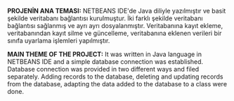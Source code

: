 
**PROJENİN ANA TEMASI:**
NETBEANS IDE'de Java diliyle yazılmıştır ve basit şekilde veritabanı bağlantısı kurulmuştur. İki farklı şekilde veritabanı bağlantısı sağlanmış ve ayrı ayrı dosyalanmıştır. Veritabanına kayıt ekleme, 
veritabanından kayıt silme ve güncelleme, veritabanına eklenen verileri bir sınıfa uyarlama işlemleri yapılmıştır.


**MAIN THEME OF THE PROJECT:**
It was written in Java language in NETBEANS IDE and a simple database connection was established. Database connection was provided in two different ways and filed separately. Adding records to the database,
deleting and updating records from the database, adapting the data added to the database to a class were done.
